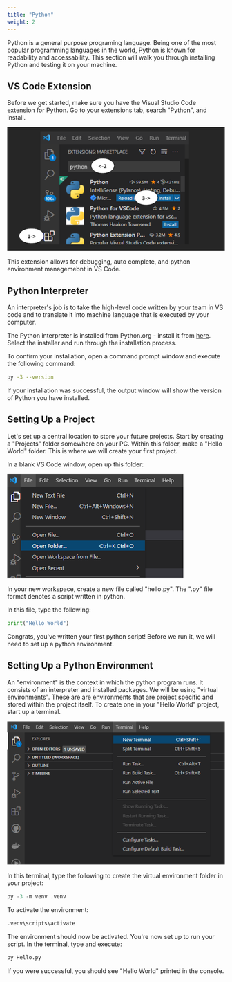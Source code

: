 ```yaml
---
title: "Python"
weight: 2
---
```


Python is a general purpose programing language. Being one of the most popular programming languages in the world, Python is known for readability and accessability. This section will walk you through installing Python and testing it on your machine.

## VS Code Extension

Before we get started, make sure you have the Visual Studio Code extension for Python. Go to your extensions tab, search "Python", and install.

![Installing the Python Extension in VS Code](PythonPic1.png)

This extension allows for debugging, auto complete, and python environment managemebnt in VS Code.

## Python Interpreter

An interpreter's job is to take the high-level code written by your team in VS code and to translate it into machine language that is executed by your computer.

The Python interpreter is installed from Python.org - install it from [here](https://www.python.org/downloads/release/python-3912/). Select the installer and run through the installation process.

To confirm your installation, open a command prompt window and execute the following command:

```bash
py -3 --version
```

If your installation was successful, the output window will show the version of Python you have installed.

## Setting Up a Project

Let's set up a central location to store your future projects. Start by creating a "Projects" folder somewhere on your PC. Within this folder, make a "Hello World" folder. This is where we will create your first project.

In a blank VS Code window, open up this folder:

![Opening a new folder from file](PythonPic2.png)

In your new workspace, create a new file called "hello.py". The ".py" file format denotes a script written in python.

In this file, type the following:

```python
print("Hello World")
```

Congrats, you've written your first python script! Before we run it, we will need to set up a python environment.

## Setting Up a Python Environment

An "environment" is the context in which the python program runs. It consists of an interpreter and installed packages. We will be using "virtual environments". These are are environments that are project specific and stored within the project itself. To create one in your "Hello World" project, start up a terminal.

![Opening a new terminal in VS Code](PythonPic3.png)

In this terminal, type the following to create the virtual environment folder in your project:

```python
py -3 -m venv .venv
```

To activate the environment:

```python
.venv\scripts\activate
```

The environment should now be activated. You're now set up to run your script. In the terminal, type and execute:

```python
py Hello.py
```

If you were successful, you should see "Hello World" printed in the console.
